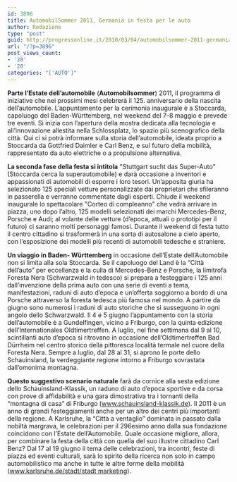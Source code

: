 ```yaml
---
id: 3896
title: AutomobilSommer 2011, Germania in festa per le auto
author: Redazione
type: "post"
guid: http://progressonline.it/2010/03/04/automobilsommer-2011-germania-in-festa-per-le-auto/
url: "/?p=3896"
post_views_count:
- '20'
- '20'
categories: "['AUTO']"
---
```


**Parte l’Estate dell’automobile** (**Automobilsommer**) 2011, il programma di iniziative che nei prossimi mesi celebrerà il 125. anniversario della nascita dell’automobile. L’appuntamento per la cerimonia inaugurale è a Stoccarda, capoluogo del Baden-Württemberg, nel weekend del 7-8 maggio e prevede tre eventi. Si inizia con l’apertura della mostra dedicata alla tecnologia e all’innovazione allestita nella Schlossplatz, lo spazio più scenografico della città. Qui ci si potrà informare sulla storia dell’automobile, ideata proprio a Stoccarda da Gottfried Daimler e Carl Benz, e sul futuro della mobilità, rappresentato da auto elettriche o a propulsione alternativa.

 **La seconda fase della festa si intitola** "Stuttgart sucht das Super-Auto" (Stoccarda cerca la superautomobile) e darà occasione a inventori e appassionati di automobili di esporre i loro tesori. Un’apposita giuria ha selezionato 125 speciali vetture personalizzate dai proprietari che sfileranno in passerella e verranno commentate dagli esperti. Chiude il weekend inaugurale lo spettacolare "Corteo di compleanno" che vedrà arrivare in piazza, uno dopo l’altro, 125 modelli selezionati dei marchi Mercedes-Benz, Porsche e Audi; al volante delle vetture (d’epoca, attuali o prototipi per il futuro) ci saranno molti personaggi famosi. Durante il weekend di festa tutto il centro cittadino si trasformerà in una sorta di autosalone a cielo aperto, con l’esposizione dei modelli più recenti di automobili tedesche e straniere.

**Un viaggio in Baden- Württemberg** in occasione dell’Estate dell’Automobile non si limita alla sola Stoccarda. Se il capoluogo del Land è la “Città dell’auto” per eccellenza e la culla di Mercedes-Benz e Porsche, la limitrofa Foresta Nera (Schwarzwald in tedesco) si prepara a festeggiare i 125 anni dall’invenzione della prima auto con una serie di eventi a tema, manifestazioni, raduni di auto d’epoca e un’offerta soggiorno a bordo di una Porsche attraverso la foresta tedesca più famosa nel mondo. A partire da giugno sono numerosi i raduni di auto storiche che si susseguono in ogni angolo dello Schwarzwald. Il 4 e 5 giugno l’appuntamento con la storia dell’automobile è a Gundelfingen, vicino a Friburgo, con la quinta edizione dell’Internationales Oldtimertreffen. A luglio, nel fine settimana dal 9 al 10, scintillanti auto d’epoca si ritrovano in occasione dell’Oldtimertreffen Bad Dürrheim nel centro storico della pittoresca località termale nel cuore della Foresta Nera. Sempre a luglio, dal 28 al 31, si aprono le porte dello Schauinsland, la verdeggiante regione intorno a Friburgo sovrastata dall’omonima montagna.

**Questo suggestivo scenario naturale** farà da cornice alla sesta edizione dello Schauinsland-Klassik, un raduno di auto d’epoca sportive e da corsa con prove di affidabilità e una gara dimostrativa tra i tornanti della “montagna di casa” di Friburgo (www.schauinsland-klassik.de). Il 2011 è un anno di grandi festeggiamenti anche per un altro dei centri più importanti della regione. A Karlsruhe, la “Città a ventaglio” dominata in passato dalla nobiltà margrava, le celebrazioni per il 296esimo anno dalla sua fondazione coincidono con l’Estate dell’Automobile. Quale occasione migliore, allora, per combinare la festa della città con quella del suo illustre cittadino Carl Benz? Dal 17 al 19 giugno il tema delle celebrazioni, tra incontri, feste di piazza ed eventi culturali, sarà lo spirito della ricerca non solo in campo automobilistico ma anche in tutte le altre forme della mobilità ([www.karlsruhe.de/stadt/stadt marketing](<https://www.karlsruhe.de/stadt/stadt marketing>)).